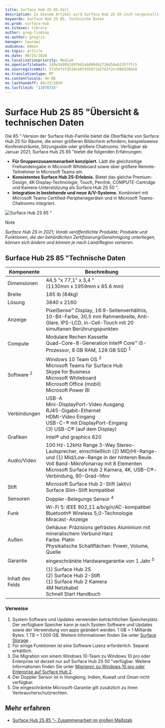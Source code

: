 ```yaml
---
title: Surface Hub 2S 85-Zoll
description: In diesem Artikel wird Surface Hub 2S 85-inch vorgestellt.
keywords: Surface Hub 2S 85, technische Daten
ms.prod: surface-hub
ms.sitesec: library
author: greg-lindsay
ms.author: greglin
manager: laurawi
audience: Admin
ms.topic: article
ms.date: 09/25/2020
ms.localizationpriority: Medium
ms.openlocfilehash: 149e3498b2d976b5ab090db1726d56eb2357ffc5
ms.sourcegitcommit: 5fa5efefd510ce6f435d7142fb2f2cc08b520da9
ms.translationtype: MT
ms.contentlocale: de-DE
ms.lasthandoff: 09/25/2020
ms.locfileid: "11078735"
---
```

# Surface Hub 2S 85 "Übersicht & technischen Daten

Die 85 "-Version der Surface Hub-Familie bietet die Oberfläche von Surface Hub 2S für Räume, die einen größeren Bildschirm erfordern, beispielsweise Konferenzräume, Sitzungssäle oder größere Chatrooms. Verfügbar ab Januar 2021, Surface Hub 2S 85 "bietet die folgenden Erfahrungen:

- **Für Gruppenzusammenarbeit konzipiert.** Lädt die gleichzeitige Freihandeingabe in Microsoft Whiteboard sowie über größere Remote-Teilnehmer in Microsoft Teams ein.
- **Konsistentes Surface Hub 2S-Erlebnis.** Bietet das gleiche Premium-Design, 4K-Display-Technologie, Touch, Pen/Ink, COMPUTE-Cartridge und Kamera-Unterstützung als Surface Hub 2S 50 ".
- **Integration in bestehende und neue A/V-Systeme.** Kombiniert mit Microsoft Teams Certified-Peripheriegeräten und in Microsoft Teams-Chatrooms integriert.

![Surface Hub 2S 85 "](images/hub-2s-85.png)

> [!NOTE]
> *Surface Hub 2S in 2021; Vorab veröffentlichte Produkte; Produkte und Funktionen, die der behördlichen Zertifizierung/Genehmigung unterliegen, können sich ändern und können je nach Land/Region variieren.*

## Surface Hub 2S 85 "Technische Daten

| Komponente    | Beschreibung                                                                                                                                                                                                                                         |
| ----------------- | --------------------------------------------------------------------------------------------------------------------------------------------------------------------------------------------------------------------------------------------------------- |
| Dimensionen        | 44,5 "x 77,1" x 3,4 "<br>(1130mm x 1959mm x 85.6 mm)                                                                                                                                                                                                        |
| Breite            | 185 lb (84kg)                                                                                                                                                                                                                                            |
| Lösung        | 3840 x 2160                                                                                                                                                                                                                                               |
| Anzeige           | PixelSense™ Display, 16:9-Seitenverhältnis, 10-Bit-Farbe, 30,5 mm Rahmenbreite, Anti-Glare, IPS-LCD, in-Cell-Touch mit 20 simultanen Berührungspunkten                                                                                                           |
| Compute           | Modulare Rechen Kassette<br>Quad-Core-8-Generation Intel® Core™ i5-Prozessor, 8 GB RAM, 128 GB SSD <sup> 1</sup>                                                                                                                                                      |
| Software <sup> 2</sup>         | Windows 10 Team OS <sup> 3</sup><br>Microsoft Teams für Surface Hub<br>Skype for Business<br>Microsoft Whiteboard<br>Microsoft Office (mobil)<br>Microsoft Power BI                                                                                                   |
| Verbindungen       | USB-A<br>Mini-DisplayPort-Video Ausgang<br>RJ45-Gigabit-Ethernet<br>HDMI-Video Eingang<br>USB-C-® mit DisplayPort-Eingang<br>(3) USB-C® (auf dem Display)                                                                                                           |
| Grafiken          | Intel® uhd graphics 620                                                                                                                                                                                                                                   |
| Audio/Video       | 100 Hz-12kHz Range 3-Way Stereo-Lautsprecher, einschließlich (2) MID/HI-Range-und (1) Mid/Low-Range in der hinteren Beule. <br>Voll Band-Mikrofonarray mit 8 Elementen<br>Microsoft Surface Hub 2 Kamera, 4K, USB-C®-Verbindung, 90-Grad-hfov |
| Stift               | Microsoft Surface Hub 2-Stift (aktiv)<br>Surface Slim-Stift kompatibel                                                                                                                                                                                       |
| Sensoren           | Doppler-Belegungs Sensor <sup> 4</sup>                                                                                                                                                                                                                                 |
| Funk          | Wi-Fi 5: IEEE 802,11 a/b/g/n/AC-kompatibel<br>Bluetooth® Wireless 5,0-Technologie<br>Miracast-Anzeige                                                                                                                                                      |
| Außen          | Gehäuse: Präzisions gefrästes Aluminium mit mineralischem Verbund Harz<br>Farbe: Platin<br>Physikalische Schaltflächen: Power, Volume, Quelle                                                                                                                            |
| Garantie         | eingeschränkte Hardwaregarantie von 1 Jahr <sup> 5</sup>                                                                                                                                                                                                                          |
| Inhalt des Felds | (1) Surface Hub 2S<br>(2) Surface Hub 2-Stift<br>(1) Surface Hub 2 Kamera<br>4M Netzkabel<br>Schnell Start Handbuch                                                                                                                                         |

### Verweise

1. System Software und Updates verwenden beträchtlichen Speicherplatz. Der verfügbare Speicher kann je nach System Software und Updates sowie der Verwendung von apps geändert werden. 1 GB = 1 Milliarde Bytes. 1 TB = 1.000 GB. Weitere Informationen finden Sie unter [Surface Storage](https://www.surface.com/storage) .
2. Für einige Funktionen ist eine Software Lizenz erforderlich. Separat erhältlich.
3. Die Migration von einem Windows 10-Team zu Windows 10 pro oder Enterprise ist derzeit nur auf Surface Hub 2S 50 "verfügbar. Weitere Informationen finden Sie unter [Migrieren zu Windows 10 pro oder Enterprise auf Surface Hub 2](https://docs.microsoft.com/surface-hub/surface-hub-2s-migrate-os).
4. Der Doppler Sensor ist in Hongkong, Indien, Kuwait und Oman nicht verfügbar.
5. Die eingeschränkte Microsoft-Garantie gilt zusätzlich zu ihren Verbraucherschutzrechten. 

## Mehr erfahren

- [Surface Hub 2S 85 "– Zusammenarbeit im großen Maßstab](https://techcommunity.microsoft.com/t5/surface-it-pro-blog/surface-hub-2s-85-quot-collaboration-at-a-massive-scale/ba-p/1669717)
